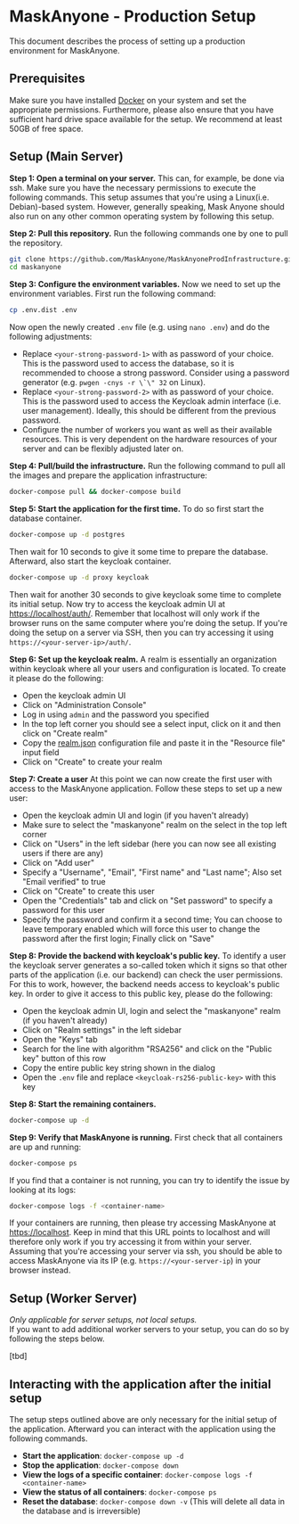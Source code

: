 # MaskAnyone - Production Setup
This document describes the process of setting up a production environment for MaskAnyone.

## Prerequisites
Make sure you have installed [Docker](https://docs.docker.com/get-docker/) on your system and set the appropriate permissions. 
Furthermore, please also ensure that you have sufficient hard drive space available for the setup.
We recommend at least 50GB of free space.

## Setup (Main Server)

**Step 1: Open a terminal on your server.**
This can, for example, be done via ssh. Make sure you have the necessary permissions to execute the following commands.
This setup assumes that you're using a Linux(i.e. Debian)-based system. 
However, generally speaking, Mask Anyone should also run on any other common operating system by following this setup.

**Step 2: Pull this repository.**
Run the following commands one by one to pull the repository.
```bash
git clone https://github.com/MaskAnyone/MaskAnyoneProdInfrastructure.git maskanyone
cd maskanyone
```

**Step 3: Configure the environment variables.**
Now we need to set up the environment variables. First run the following command:
```bash
cp .env.dist .env
```
Now open the newly created `.env` file (e.g. using `nano .env`) and do the following adjustments:
- Replace `<your-strong-password-1>` with as password of your choice. This is the password used to access the database, so it is recommended to choose a strong password. Consider using a password generator (e.g. ``pwgen -cnys -r \`\" 32`` on Linux).
- Replace `<your-strong-password-2>` with as password of your choice. This is the password used to access the Keycloak admin interface (i.e. user management). Ideally, this should be different from the previous password.
- Configure the number of workers you want as well as their available resources. This is very dependent on the hardware resources of your server and can be flexibly adjusted later on.

**Step 4: Pull/build the infrastructure.**
Run the following command to pull all the images and prepare the application infrastructure:
```bash
docker-compose pull && docker-compose build
```

**Step 5: Start the application for the first time.**
To do so first start the database container.
```bash
docker-compose up -d postgres
```
Then wait for 10 seconds to give it some time to prepare the database. 
Afterward, also start the keycloak container.
```bash
docker-compose up -d proxy keycloak
```
Then wait for another 30 seconds to give keycloak some time to complete its initial setup.
Now try to access the keycloak admin UI at [https://localhost/auth/](https://localhost/auth/). 
Remember that localhost will only work if the browser runs on the same computer where you're doing the setup.
If you're doing the setup on a server via SSH, then you can try accessing it using `https://<your-server-ip>/auth/`.

**Step 6: Set up the keycloak realm.**
A realm is essentially an organization within keycloak where all your users and configuration is located. 
To create it please do the following:
- Open the keycloak admin UI
- Click on "Administration Console"
- Log in using `admin` and the password you specified
- In the top left corner you should see a select input, click on it and then click on "Create realm"
- Copy the [realm.json](realm.json) configuration file and paste it in the "Resource file" input field
- Click on "Create" to create your realm

**Step 7: Create a user**
At this point we can now create the first user with access to the MaskAnyone application. 
Follow these steps to set up a new user:
- Open the keycloak admin UI and login (if you haven't already)
- Make sure to select the "maskanyone" realm on the select in the top left corner
- Click on "Users" in the left sidebar (here you can now see all existing users if there are any)
- Click on "Add user"
- Specify a "Username", "Email", "First name" and "Last name"; Also set "Email verified" to true
- Click on "Create" to create this user
- Open the "Credentials" tab and click on "Set password" to specify a password for this user
- Specify the password and confirm it a second time; You can choose to leave temporary enabled which will force this user to change the password after the first login; Finally click on "Save"

**Step 8: Provide the backend with keycloak's public key.**
To identify a user the keycloak server generates a so-called token which it signs so that other parts of the application (i.e. our backend) can check the user permissions.
For this to work, however, the backend needs access to keycloak's public key. 
In order to give it access to this public key, please do the following:
- Open the keycloak admin UI, login and select the "maskanyone" realm (if you haven't already)
- Click on "Realm settings" in the left sidebar
- Open the "Keys" tab
- Search for the line with algorithm "RSA256" and click on the "Public key" button of this row
- Copy the entire public key string shown in the dialog
- Open the `.env` file and replace `<keycloak-rs256-public-key>` with this key

**Step 8: Start the remaining containers.**
```bash
docker-compose up -d
```

**Step 9: Verify that MaskAnyone is running.**
First check that all containers are up and running:
```bash
docker-compose ps
```
If you find that a container is not running, you can try to identify the issue by looking at its logs:
```bash
docker-compose logs -f <container-name>
```
If your containers are running, then please try accessing MaskAnyone at [https://localhost](https://localhost). 
Keep in mind that this URL points to localhost and will therefore only work if you try accessing it from within your server. 
Assuming that you're accessing your server via ssh, you should be able to access MaskAnyone via its IP (e.g. `https://<your-server-ip`) in your browser instead. 

## Setup (Worker Server)
*Only applicable for server setups, not local setups.* \
If you want to add additional worker servers to your setup, you can do so by following the steps below.

[tbd]

## Interacting with the application after the initial setup
The setup steps outlined above are only necessary for the initial setup of the application.
Afterward you can interact with the application using the following commands.
- **Start the application**: `docker-compose up -d`
- **Stop the application**: `docker-compose down`
- **View the logs of a specific container**: `docker-compose logs -f <container-name>`
- **View the status of all containers**: `docker-compose ps`
- **Reset the database**: `docker-compose down -v` (This will delete all data in the database and is irreversible)
